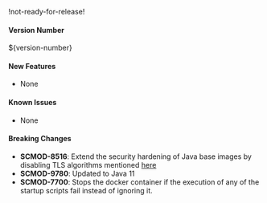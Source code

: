 !not-ready-for-release!

#### Version Number
${version-number}

#### New Features
- None

#### Known Issues
- None

#### Breaking Changes
- **SCMOD-8516**: Extend the security hardening of Java base images by disabling TLS algorithms mentioned [here](https://github.com/CAFapi/opensuse-java8-images/blob/develop/src/main/docker/disableWeakTlsAlgorithms.patch)
- **SCMOD-9780**: Updated to Java 11
- **SCMOD-7700**:  Stops the docker container if the execution of any of the startup scripts fail instead of ignoring it.
